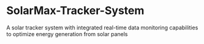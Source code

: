 # SolarMax-Tracker-System
A solar tracker system with integrated real-time data monitoring capabilities to optimize energy generation from solar panels
